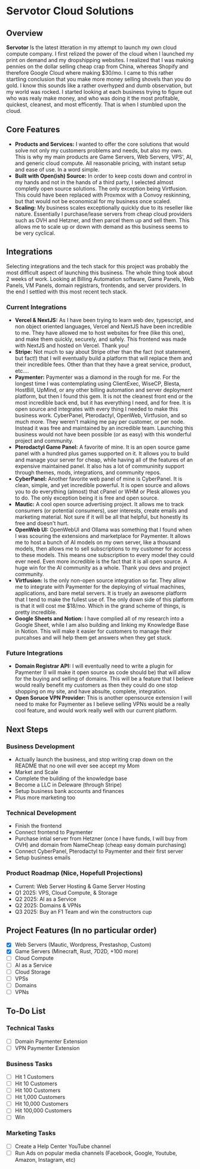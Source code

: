 # Servotor Cloud Solutions

## Overview

**Servotor** Is the latest itteration in my attempt to launch my own cloud compute company. I first relized the power of the cloud when I launched my print on demand and my dropshipping websites. I realized that I was making pennies on the dollar selling cheap crap from China, whereas Shopify and therefore Google Cloud where making $30/mo. I came to this rather startling conclusion that you make more money selling shovels than you do gold. I know this sounds like a rather overhyped and dumb observation, but my world was rocked. I started looking at each business trying to figure out who was realy make money, and who was doing it the most profitable, quickest, cleanest, and most efficently. That is when I stumbled upon the cloud. 

## Core Features

- **Products and Services:** I wanted to offer the core solutions that would solve not only my customers problems and needs, but also my own. This is why my main products are Game Servers, Web Servers, VPS', AI, and generic cloud compute. All reasonable pricing, with instant setup and ease of use. In a word simple.
- **Built with Open(ish) Source:** In order to keep costs down and control in my hands and not in the hands of a third party, I selected almost completly open source solutions. The only exception being Virtfusion. This could have been replaced with Proxmox with a Convoy reskinning, but that would not be economical for my business once scaled.
- **Scaling:** My business scales exceptionally quickly due to its reseller like nature. Essentially I purchase/lease servers from cheap cloud providers such as OVH and Hetzner, and then parcel them up and sell them. This allows me to scale up or down with demand as this business seems to be very cyclical.

## Integrations

Selecting integrations and the tech stack for this project was probably the most difficult aspect of launching this business. The whole thing took about 2 weeks of work. Looking at Billing Automation software, Game Panels, Web Panels, VM Panels, domain registrars, frontends, and server providers. In the end I settled with this most recent tech stack.

### Current Integrations

- **Vercel & NextJS:** As I have been trying to learn web dev, typescript, and non object oriented languages, Vercel and NextJS have been incredible to me. They have allowed me to host websites for free (like this one), and make them quickly, securely, and safely. This frontend was made with NextJS and hosted on Vercel. Thank you!
- **Stripe:** Not much to say about Stripe other than the fact (not statement, but fact!) that I will eventually build a platform that will replace them and their incredible fees. Other than that they have a great service, product, etc....
- **Paymenter:** Paymenter was a diamond in the rough for me. For the longest time I was contemplating using ClientExec, WiseCP, Blesta, HostBill, UpMind, or any other billing automation and server deployment platform, but then I found this gem. It is not the cleanest front end or the most incredible back end, but it has everything I need, and for free. It is open source and integrates with every thing I needed to make this business work. CyberPanel, Pterodactyl, OpenWeb, Virtfusion, and so much more. They weren't making me pay per customer, or per node. Instead it was free and maintained by an incredible team. Launching this business would not have been possible (or as easy) with this wonderful project and community.
- **Pterodactyl Game Panel:** A favorite of mine. It is an open source game panel with a hundred plus games supported on it. It allows you to build and manage your server for cheap, while having all of the features of an expensive maintained panel. It also has a lot of communinity support through themes, mods, integrations, and community repos.
- **CyberPanel:** Another favorite web panel of mine is CyberPanel. It is clean, simple, and yet incredible powerful. It is open source and allows you to do everything (almost) that cPanel or WHM or Plesk allowes you to do. The only exception being it is free and open source.
- **Mautic:** A cool open source advertising project. It allows me to track consumers (or potential consumers), user interests, create emails and marketing material. Not sure if it will be all that helpful, but honestly its free and doesn't hurt.
- **OpenWeb UI:** OpenWebUI and Ollama was something that I found when I was scouring the extensions and marketplace for Paymenter. It allows me to host a bunch of AI models on my own server, like a thousand models, then allows me to sell subscriptions to my customer for access to these models. This means one subscription to every model they could ever need. Even more incredible is the fact that it is all open source. A huge win for the AI community as a whole. Thank you devs and project community.
- **Virtfusion:** Is the only non-open source integration so far. They allow me to integrate with Paymenter for the deploying of virtual machines, applications, and bare metal servers. It is truely an awesome platform that I tend to make the fullest use of. The only down side of this platform is that it will cost me $18/mo. Which in the grand scheme of things, is pretty incredible.
- **Google Sheets and Notion:** I have complied all of my research into a Google Sheet, while I am also building and linking my Knowledge Base in Notion. This will make it easier for customers to manage their purcahses and will help them get answers when they get stuck.

### Future Integrations

- **Domain Registrar API:** I will eventually need to write a plugin for Paymenter (I will make it open source as code should be) that will allow for the buying and selling of domains. This will be a feature that I believe would really benefit my customers as then they could do one stop shopping on my site, and have absulte, complete, integration.
- **Open Soruce VPN Provider:** This is another opensource extension I will need to make for Paymenter as I believe selling VPNs would be a really cool feature, and would work really well with our current platform. 

## Next Steps

### Business Development

- Actually launch the business, and stop writing crap down on the README that no one will ever see accept my Mom
- Market and Scale
- Complete the building of the knowledge base
- Become a LLC in Deleware (through Stripe)
- Setup business bank accounts and finances
- Plus more marketing too

### Technical Development

- Finish the frontend
- Connect frontend to Paymenter
- Purchase intial server from Hetzner (once I have funds, I will buy from OVH) and domain from NameCheap (cheap easy domain purchasing)
- Connect CyberPanel, Pterodactyl to Paymenter and their first server
- Setup business emails

### Product Roadmap (Nice, Hopefull Projections)

- Current: Web Server Hosting & Game Server Hosting
- Q1 2025: VPS, Cloud Compute, & Storage
- Q2 2025: AI as a Service
- Q2 2025: Domains & VPNs
- Q3 2025: Buy an F1 Team and win the constructors cup

## Project Features (In no particular order)

- [x] Web Servers (Mautic, Wordpress, Prestashop, Custom) 
- [x] Game Servers (Minecraft, Rust, 7D2D, +100 more)
- [ ] Cloud Compute
- [ ] AI as a Service
- [ ] Cloud Storage
- [ ] VPSs
- [ ] Domains
- [ ] VPNs

## To-Do List

### Technical Tasks

- [ ] Domain Paymenter Extension
- [ ] VPN Paymenter Extension

### Business Tasks

- [ ] Hit 1 Customers
- [ ] Hit 10 Customers
- [ ] Hit 100 Customers
- [ ] Hit 1,000 Customers
- [ ] Hit 10,000 Customers
- [ ] Hit 100,000 Customers
- [ ] Win

### Marketing Tasks

- [ ] Create a Help Center YouTube channel
- [ ] Run Ads on popular media channels (Facebook, Google, Youtube, Amazon, Instagram, etc)
